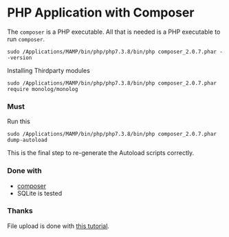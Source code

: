 PHP Application with Composer
=============================

The `composer` is a PHP executable. All that is needed is a PHP executable to run `composer`.

```
sudo /Applications/MAMP/bin/php/php7.3.8/bin/php composer_2.0.7.phar --version
```

Installing Thirdparty modules

```
sudo /Applications/MAMP/bin/php/php7.3.8/bin/php composer_2.0.7.phar require monolog/monolog
``` 

### Must

Run this
```
sudo /Applications/MAMP/bin/php/php7.3.8/bin/php composer_2.0.7.phar dump-autoload
```

This is the final step to re-generate the Autoload scripts correctly.


### Done with

 - [composer][1] 
 - SQLite is tested


### Thanks

File upload is done with [this tutorial][2].









[1]: https://getcomposer.org/
[2]: https://www.taniarascia.com/how-to-upload-files-to-a-server-with-plain-javascript-and-php/